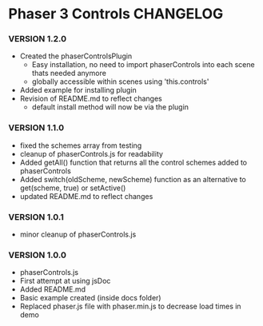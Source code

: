 # Phaser 3 Controls CHANGELOG

### VERSION 1.2.0

* Created the phaserControlsPlugin
    * Easy installation, no need to import phaserControls into each scene thats needed anymore
    * globally accessible within scenes using 'this.controls'
* Added example for installing plugin
* Revision of README.md to reflect changes
    * default install method will now be via the plugin

### VERSION 1.1.0

* fixed the schemes array from testing
* cleanup of phaserControls.js for readability
* Added getAll() function that returns all the control schemes added to phaserControls 
* Added switch(oldScheme, newScheme) function as an alternative to get(scheme, true) or setActive()
* updated README.md to reflect changes


### VERSION 1.0.1

* minor cleanup of phaserControls.js


### VERSION 1.0.0

* phaserControls.js
* First attempt at using jsDoc
* Added README.md
* Basic example created (inside docs folder)
* Replaced phaser.js file with phaser.min.js to decrease load times in demo
